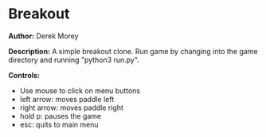 Breakout 
========

**Author:** Derek Morey 

**Description:** A simple breakout clone. Run game by changing into
            the game directory and running "python3 run.py".

**Controls:** 
- Use mouse to click on menu buttons
- left arrow: moves paddle left
- right arrow: moves paddle right
- hold p: pauses the game
- esc: quits to main menu
